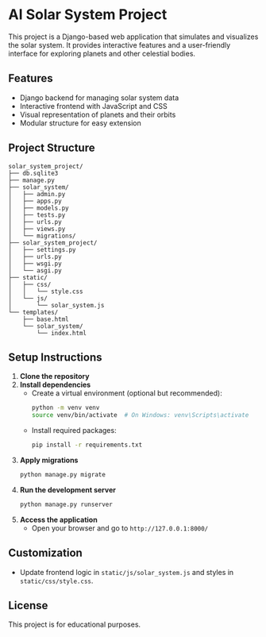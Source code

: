 # AI Solar System Project

This project is a Django-based web application that simulates and visualizes the solar system. It provides interactive features and a user-friendly interface for exploring planets and other celestial bodies.

## Features
- Django backend for managing solar system data
- Interactive frontend with JavaScript and CSS
- Visual representation of planets and their orbits
- Modular structure for easy extension

## Project Structure
```
solar_system_project/
├── db.sqlite3
├── manage.py
├── solar_system/
│   ├── admin.py
│   ├── apps.py
│   ├── models.py
│   ├── tests.py
│   ├── urls.py
│   ├── views.py
│   └── migrations/
├── solar_system_project/
│   ├── settings.py
│   ├── urls.py
│   ├── wsgi.py
│   └── asgi.py
├── static/
│   ├── css/
│   │   └── style.css
│   └── js/
│       └── solar_system.js
└── templates/
    ├── base.html
    └── solar_system/
        └── index.html
```

## Setup Instructions

1. **Clone the repository**
2. **Install dependencies**
   - Create a virtual environment (optional but recommended):
     ```bash
     python -m venv venv
     source venv/bin/activate  # On Windows: venv\Scripts\activate
     ```
   - Install required packages:
     ```bash
     pip install -r requirements.txt
     ```
3. **Apply migrations**
   ```bash
   python manage.py migrate
   ```
4. **Run the development server**
   ```bash
   python manage.py runserver
   ```
5. **Access the application**
   - Open your browser and go to `http://127.0.0.1:8000/`

## Customization
- Update frontend logic in `static/js/solar_system.js` and styles in `static/css/style.css`.

## License
This project is for educational purposes.

